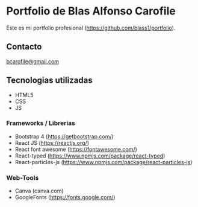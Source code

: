 # Portfolio de Blas Alfonso Carofile

Este es mi portfolio profesional (https://github.com/blass1/portfolio).

## Contacto

bcarofile@gmail.com

## Tecnologias utilizadas
* HTML5
* CSS
* JS
   
### Frameworks / Librerias
* Bootstrap 4 (https://getbootstrap.com/)
* React JS (https://reactjs.org/)
* React font awesome (https://fontawesome.com/)
* React-typed (https://www.npmjs.com/package/react-typed)
* React-particles-js (https://www.npmjs.com/package/react-particles-js)


### Web-Tools
* Canva (canva.com)
* GoogleFonts (https://fonts.google.com/)
